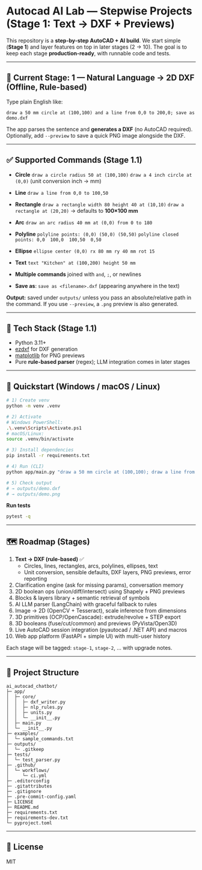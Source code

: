 # Autocad AI Lab — Stepwise Projects (Stage 1: Text → DXF + Previews)

This repository is a **step-by-step AutoCAD + AI build**. We start simple (**Stage 1**) and layer features on top in later stages (2 → 10).
The goal is to keep each stage **production-ready**, with runnable code and tests.

---

## 🎯 Current Stage: 1 — Natural Language → 2D DXF (Offline, Rule-based)

Type plain English like:

```
draw a 50 mm circle at (100,100) and a line from 0,0 to 200,0; save as demo.dxf
```

The app parses the sentence and **generates a DXF** (no AutoCAD required).
Optionally, add `--preview` to save a quick PNG image alongside the DXF.

---

## ✅ Supported Commands (Stage 1.1)

- **Circle**
  `draw a circle radius 50 at (100,100)`
  `draw a 4 inch circle at (0,0)` (unit conversion inch → mm)

- **Line**
  `draw a line from 0,0 to 100,50`

- **Rectangle**
  `draw a rectangle width 80 height 40 at (10,10)`
  `draw a rectangle at (20,20)` → defaults to **100×100 mm**

- **Arc**
  `draw an arc radius 40 mm at (0,0) from 0 to 180`

- **Polyline**
  `polyline points: (0,0) (50,0) (50,50)`
  `polyline closed points: 0,0  100,0  100,50  0,50`

- **Ellipse**
  `ellipse center (0,0) rx 80 mm ry 40 mm rot 15`

- **Text**
  `text "Kitchen" at (100,200) height 50 mm`

- **Multiple commands** joined with `and`, `;`, or newlines
- **Save as**: `save as <filename>.dxf` (appearing anywhere in the text)

**Output:** saved under `outputs/` unless you pass an absolute/relative path in the command.
If you use `--preview`, a `.png` preview is also generated.

---

## 🧩 Tech Stack (Stage 1.1)

- Python 3.11+
- [ezdxf](https://github.com/mozman/ezdxf) for DXF generation
- [matplotlib](https://matplotlib.org/) for PNG previews
- Pure **rule-based parser** (regex); LLM integration comes in later stages

---

## 🚀 Quickstart (Windows / macOS / Linux)

```bash
# 1) Create venv
python -m venv .venv

# 2) Activate
# Windows PowerShell:
.\.venv\Scripts\Activate.ps1
# macOS/Linux:
source .venv/bin/activate

# 3) Install dependencies
pip install -r requirements.txt

# 4) Run (CLI)
python app/main.py "draw a 50 mm circle at (100,100); draw a line from 0,0 to 200,0; save as demo.dxf" --preview

# 5) Check output
# → outputs/demo.dxf
# → outputs/demo.png
```

**Run tests**
```bash
pytest -q
```

---

## 🗺️ Roadmap (Stages)

1. **Text → DXF (rule-based)** ✅
   - Circles, lines, rectangles, arcs, polylines, ellipses, text
   - Unit conversion, sensible defaults, DXF layers, PNG previews, error reporting
2. Clarification engine (ask for missing params), conversation memory
3. 2D boolean ops (union/diff/intersect) using Shapely + PNG previews
4. Blocks & layers library + semantic retrieval of symbols
5. AI LLM parser (LangChain) with graceful fallback to rules
6. Image → 2D (OpenCV + Tesseract), scale inference from dimensions
7. 3D primitives (OCP/OpenCascade): extrude/revolve + STEP export
8. 3D booleans (fuse/cut/common) and previews (PyVista/Open3D)
9. Live AutoCAD session integration (pyautocad / .NET API) and macros
10. Web app platform (FastAPI + simple UI) with multi-user history

Each stage will be tagged: `stage-1`, `stage-2`, … with upgrade notes.

---

## 📂 Project Structure

```
ai_autocad_chatbot/
├─ app/
│  ├─ core/
│  │  ├─ dxf_writer.py
│  │  ├─ nlp_rules.py
│  │  ├─ units.py
│  │  └─ __init__.py
│  ├─ main.py
│  └─ __init__.py
├─ examples/
│  └─ sample_commands.txt
├─ outputs/
│  └─ .gitkeep
├─ tests/
│  └─ test_parser.py
├─ .github/
│  └─ workflows/
│     └─ ci.yml
├─ .editorconfig
├─ .gitattributes
├─ .gitignore
├─ .pre-commit-config.yaml
├─ LICENSE
├─ README.md
├─ requirements.txt
├─ requirements-dev.txt
└─ pyproject.toml

```

---

## 📝 License
MIT
